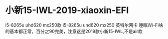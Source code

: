 # 小新15-IWL-2019-xiaoxin-EFI
i5-8265u uhd620 mx250款
i5-8265u
uhd620
mx250
英特尔网卡
睡眠Wi-Fi啥的基本都正常，百分之90完美，注意这是2019款小新15-IWL,不是air款

